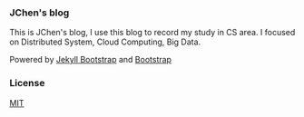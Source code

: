 ### JChen's blog

This is JChen's blog, I use this blog to record my study in CS area. I focused on Distributed System, Cloud Computing, Big Data.

Powered by [Jekyll Bootstrap](http://jekyllbootstrap.com) and [Bootstrap]()

### License
[MIT](http://opensource.org/licenses/MIT)

